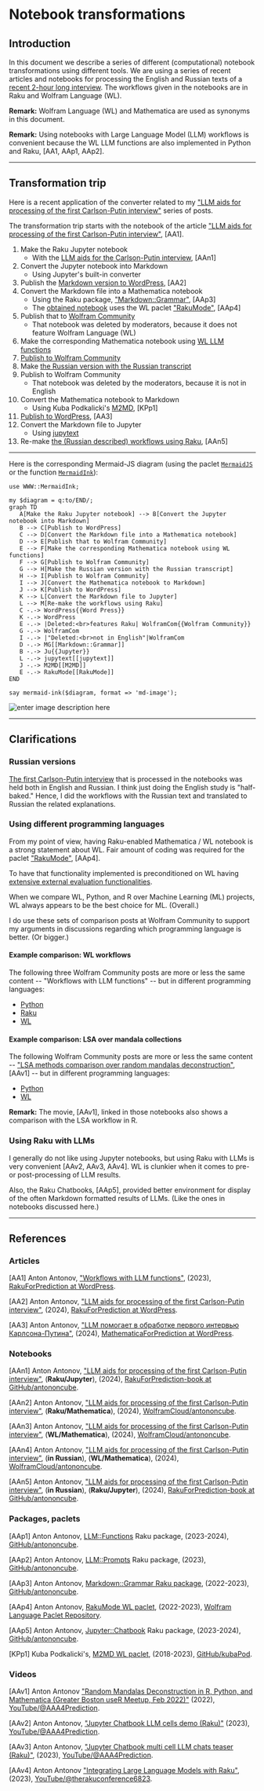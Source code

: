 # Notebook transformations

## Introduction

In this document we describe a series of different (computational) notebook transformations using 
different tools. We are using a series of recent articles and notebooks for processing the 
English and Russian texts of a [recent 2-hour long interview](http://en.kremlin.ru/events/president/news/73411).
The workflows given in the notebooks are in Raku and Wolfram Language (WL).

**Remark:** Wolfram Language (WL) and Mathematica are used as synonyms in this document.

**Remark:** Using notebooks with Large Language Model (LLM) workflows is convenient because the WL LLM functions
are also implemented in Python and Raku, [AA1, AAp1, AAp2]. 

------

## Transformation trip

Here is a recent application of the converter related to my ["LLM aids for processing of the first Carlson-Putin interview"](https://community.wolfram.com/groups/-/m/t/3121333) series of posts.

The transformation trip starts with the notebook of the article ["LLM aids for processing of the first Carlson-Putin interview"](https://community.wolfram.com/groups/-/m/t/3121333), [AA1].

1. Make the Raku Jupyter notebook
    - With the [LLM aids for the Carlson-Putin interview](https://github.com/antononcube/RakuForPrediction-book/blob/main/Notebooks/Jupyter/LLM-aids-for-processing-of-the-first-Carlson-Putin-interview.ipynb), [AAn1]
2. Convert the Jupyter notebook into Markdown
    - Using Jupyter's built-in converter
3. Publish the [Markdown version to WordPress](https://rakuforprediction.wordpress.com/2024/02/12/llm-aids-for-processing-of-the-first-carlson-putin-interview/), [AA2]
4. Convert the Markdown file into a Mathematica notebook
    - Using the Raku package, ["Markdown::Grammar"](https://raku.land/zef:antononcube/Markdown::Grammar), [AAp3]
    - The [obtained notebook](https://www.wolframcloud.com/obj/antononcube/Published/LLM-aids-for-processing-of-the-first-Carlson-Putin-interview-Raku.nb) uses the WL paclet ["RakuMode"](https://resources.wolframcloud.com/PacletRepository/resources/AntonAntonov/RakuMode/), [AAp4]
5. Publish that to [Wolfram Community](https://community.wolfram.com)
    - That notebook was deleted by moderators, because it does not feature Wolfram Language (WL)
5. Make the corresponding Mathematica notebook using [WL LLM functions](https://reference.wolfram.com/language/guide/LLMFunctions.html)
6. [Publish to Wolfram Community](https://community.wolfram.com/groups/-/m/t/3121333)
7. Make [the Russian version with the Russian transcript](https://www.wolframcloud.com/obj/antononcube/Published/LLM-aids-for-processing-of-the-first-Carlson-Putin-interview-WL-Russian.nb)
8. Publish to Wolfram Community
    - That notebook was deleted by the moderators, because it is not in English
9. Convert the Mathematica notebook to Markdown
    - Using Kuba Podkalicki's [M2MD](https://github.com/kubaPod/M2MD), [KPp1]
10. [Publish to WordPress][1], [AA3]
11. Convert the Markdown file to Jupyter
    - Using [jupytext](https://jupytext.readthedocs.io/en/latest/)
12. Re-make [the (Russian described) workflows using Raku](https://github.com/antononcube/RakuForPrediction-book/blob/main/Notebooks/Jupyter/LLM-aids-for-processing-of-the-first-Carlson-Putin-interview-Russian.ipynb), [AAn5]

-----

Here is the corresponding Mermaid-JS diagram (using the paclet [`MermaidJS`](https://resources.wolframcloud.com/PacletRepository/resources/AntonAntonov/MermaidJS/) or the function [`MermaidInk`](https://resources.wolframcloud.com/FunctionRepository/resources/MermaidInk/)):

```raku, results=asis
use WWW::MermaidInk;

my $diagram = q:to/END/;
graph TD
   A[Make the Raku Jupyter notebook] --> B[Convert the Jupyter notebook into Markdown]
   B --> C[Publish to WordPress]
   C --> D[Convert the Markdown file into a Mathematica notebook]
   D --> E[Publish that to Wolfram Community]
   E --> F[Make the corresponding Mathematica notebook using WL functions]
   F --> G[Publish to Wolfram Community]
   G --> H[Make the Russian version with the Russian transcript]
   H --> I[Publish to Wolfram Community]
   I --> J[Convert the Mathematica notebook to Markdown]
   J --> K[Publish to WordPress]
   K --> L[Convert the Markdown file to Jupyter]
   L --> M[Re-make the workflows using Raku]
   C -.-> WordPress{{Word Press}}
   K -.-> WordPress
   E -.-> |Deleted:<br>features Raku| WolframCom{{Wolfram Community}}
   G -.-> WolframCom
   I -.-> |"Deleted:<br>not in English"|WolframCom
   D -.-> MG[[Markdown::Grammar]]
   B -.-> Ju{{Jupyter}}
   L -.-> jupytext[[jupytext]]
   J -.-> M2MD[[M2MD]]
   E -.-> RakuMode[[RakuMode]]
END

say mermaid-ink($diagram, format => 'md-image');
```

![enter image description here][2]


----- 

## Clarifications

### Russian versions

[The first Carlson-Putin interview](https://tuckercarlson.com/putin/) that is processed in the notebooks was held both in English and Russian.
I think just doing the English study is "half-baked." 
Hence, I did the workflows with the Russian text and translated to Russian the related explanations. 

### Using different programming languages

From my point of view, having Raku-enabled Mathematica / WL notebook is a strong statement about WL.
Fair amount of coding was required for the paclet ["RakuMode"](https://resources.wolframcloud.com/PacletRepository/resources/AntonAntonov/RakuMode/), [AAp4].  

To have that functionality implemented is preconditioned on WL having 
[extensive external evaluation functionalities](https://reference.wolfram.com/language/guide/ExternalLanguageInterfaces.html).

When we compare WL, Python, and R over Machine Learning (ML) projects, WL always appears to be the best choice for ML. (Overall.)

I do use these sets of comparison posts at Wolfram Community to support my arguments in discussions regarding which programming language is better. (Or bigger.)

#### Example comparison: WL workflows

The following three Wolfram Community posts are more or less the same content -- "Workflows with LLM functions" -- but in different programming languages:

- [Python](https://community.wolfram.com/groups/-/m/t/3027072)
- [Raku](https://community.wolfram.com/groups/-/m/t/2982320)
- [WL](https://community.wolfram.com/groups/-/m/t/2983602)

#### Example comparison: LSA over mandala collections

The following Wolfram Community posts are more or less the same content -- 
["LSA methods comparison over random mandalas deconstruction"](https://www.youtube.com/watch?v=nKlcts5aGwY), [AAv1] -- 
but in different programming languages:

- [Python](https://community.wolfram.com/groups/-/m/t/2508233)
- [WL](https://community.wolfram.com/groups/-/m/t/2508248)

**Remark:** The movie, [AAv1], linked in those notebooks also shows a comparison with the LSA workflow in R.

### Using Raku with LLMs

I generally do not like using Jupyter notebooks, but using Raku with LLMs is very convenient [AAv2, AAv3, AAv4].
WL is clunkier when it comes to pre- or post-processing of LLM results.

Also, the Raku Chatbooks, [AAp5], provided better environment for display of the often Markdown formatted
results of LLMs. (Like the ones in notebooks discussed here.)

-----

## References

### Articles

[AA1] Anton Antonov,
["Workflows with LLM functions"](https://rakuforprediction.wordpress.com/2023/08/01/workflows-with-llm-functions/),
(2023),
[RakuForPrediction at WordPress](https://rakuforprediction.wordpress.com).

[AA2] Anton Antonov,
["LLM aids for processing of the first Carlson-Putin interview"](https://rakuforprediction.wordpress.com/2024/02/12/llm-aids-for-processing-of-the-first-carlson-putin-interview/),
(2024),
[RakuForPrediction at WordPress](https://rakuforprediction.wordpress.com).

[AA3] Anton Antonov,
["LLM помогает в обработке первого интервью Карлсона-Путина"](https://mathematicaforprediction.wordpress.com/2024/02/13/llm-помогает-в-обработке-первого-интервь/),
(2024),
[MathematicaForPrediction at WordPress](https://mathematicaforprediction.wordpress.com/).

### Notebooks

[AAn1] Anton Antonov,
["LLM aids for processing of the first Carlson-Putin interview"](https://github.com/antononcube/RakuForPrediction-book/blob/main/Notebooks/Jupyter/LLM-aids-for-processing-of-the-first-Carlson-Putin-interview.ipynb),
(**Raku/Jupyter**),
(2024),
[RakuForPrediction-book at GitHub/antononcube](https://github.com/antononcube/RakuForPrediction-book).

[AAn2] Anton Antonov,
["LLM aids for processing of the first Carlson-Putin interview"](https://www.wolframcloud.com/obj/antononcube/Published/LLM-aids-for-processing-of-the-first-Carlson-Putin-interview-Raku.nb),
(**Raku/Mathematica**),
(2024),
[WolframCloud/antononcube](https://www.wolframcloud.com/obj/antononcube/Published/).

[AAn3] Anton Antonov,
["LLM aids for processing of the first Carlson-Putin interview"](https://www.wolframcloud.com/obj/antononcube/Published/LLM-aids-for-processing-of-the-first-Carlson-Putin-interview-WL.nb),
(**WL/Mathematica**),
(2024),
[WolframCloud/antononcube](https://www.wolframcloud.com/obj/antononcube/Published/).

[AAn4] Anton Antonov,
["LLM aids for processing of the first Carlson-Putin interview"](https://www.wolframcloud.com/obj/antononcube/Published/LLM-aids-for-processing-of-the-first-Carlson-Putin-interview-WL-Russian.nb),
(**in Russian**),
(**WL/Mathematica**),
(2024),
[WolframCloud/antononcube](https://www.wolframcloud.com/obj/antononcube/Published/).

[AAn5] Anton Antonov,
["LLM aids for processing of the first Carlson-Putin interview"](https://github.com/antononcube/RakuForPrediction-book/blob/main/Notebooks/Jupyter/LLM-aids-for-processing-of-the-first-Carlson-Putin-interview-Russian.ipynb),
(**in Russian**),
(**Raku/Jupyter**),
(2024),
[RakuForPrediction-book at GitHub/antononcube](https://github.com/antononcube/RakuForPrediction-book).


### Packages, paclets

[AAp1] Anton Antonov,
[LLM::Functions](https://github.com/antononcube/Raku-LLM-Functions) Raku package,
(2023-2024),
[GitHub/antononcube](https://github.com/antononcube).

[AAp2] Anton Antonov,
[LLM::Prompts](https://github.com/antononcube/Raku-LLM-Prompts) Raku package,
(2023),
[GitHub/antononcube](https://github.com/antononcube).

[AAp3] Anton Antonov,
[Markdown::Grammar Raku package](https://github.com/antononcube/Raku-Markdown-Grammar),
(2022-2023),
[GitHub/antononcube](https://github.com/antononcube).

[AAp4] Anton Antonov,
[RakuMode WL paclet](https://resources.wolframcloud.com/PacletRepository/resources/AntonAntonov/RakuMode/),
(2022-2023),
[Wolfram Language Paclet Repository](https://resources.wolframcloud.com/PacletRepository/).

[AAp5] Anton Antonov,
[Jupyter::Chatbook](https://github.com/antononcube/Raku-Jupyter-Chatbook) Raku package,
(2023-2024),
[GitHub/antononcube](https://github.com/antononcube).

[KPp1] Kuba Podkalicki's,
[M2MD WL paclet](https://github.com/kubaPod/M2MD),
(2018-2023),
[GitHub/kubaPod](https://github.com/kubaPod/).


### Videos

[AAv1] Anton Antonov
["Random Mandalas Deconstruction in R, Python, and Mathematica (Greater Boston useR Meetup, Feb 2022)"](https://www.youtube.com/watch?v=nKlcts5aGwY)
(2022),
[YouTube/@AAA4Prediction](https://www.youtube.com/@AAA4prediction).

[AAv2] Anton Antonov,
["Jupyter Chatbook LLM cells demo (Raku)"](https://www.youtube.com/watch?v=cICgnzYmQZg)
(2023),
[YouTube/@AAA4Prediction](https://www.youtube.com/@AAA4prediction).

[AAv3] Anton Antonov,
["Jupyter Chatbook multi cell LLM chats teaser (Raku)"](https://www.youtube.com/watch?v=wNpIGUAwZB8),
(2023),
[YouTube/@AAA4Prediction](https://www.youtube.com/@AAA4prediction).

[AAv4] Anton Antonov
["Integrating Large Language Models with Raku"](https://www.youtube.com/watch?v=-OxKqRrQvh0),
(2023),
[YouTube/@therakuconference6823](https://www.youtube.com/@therakuconference6823).

[1]: https://mathematicaforprediction.wordpress.com/2024/02/13/llm-%D0%BF%D0%BE%D0%BC%D0%BE%D0%B3%D0%B0%D0%B5%D1%82-%D0%B2-%D0%BE%D0%B1%D1%80%D0%B0%D0%B1%D0%BE%D1%82%D0%BA%D0%B5-%D0%BF%D0%B5%D1%80%D0%B2%D0%BE%D0%B3%D0%BE-%D0%B8%D0%BD%D1%82%D0%B5%D1%80%D0%B2%D1%8C
[2]: https://community.wolfram.com//c/portal/getImageAttachment?filename=LLM-for-Carlson-Putin-interview-publications.png&userId=143837

